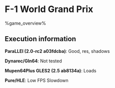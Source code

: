# F-1 World Grand Prix 

%game_overview%

## Execution information

**ParaLLEl (2.0-rc2 a03fdcba)**: Good, res, shadows

**Dynarec/Gln64**: Not tested

**Mupen64Plus GLES2 (2.5 ab8134a)**: Loads

**Pure/HLE**: Low FPS Slowdown